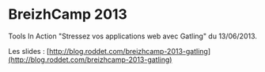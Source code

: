 BreizhCamp 2013
=======================

Tools In Action "Stressez vos applications web avec Gatling" du 13/06/2013.

Les slides : [http://blog.roddet.com/breizhcamp-2013-gatling](http://blog.roddet.com/breizhcamp-2013-gatling)



